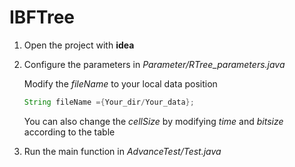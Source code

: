 # IBFTree
1. Open the project with **idea**
2. Configure the parameters in *Parameter/RTree_parameters.java*

   Modify the *fileName* to your local data position
   
    ```java
    String fileName ={Your_dir/Your_data};
    ```
    
    You can also change the *cellSize* by modifying *time* and *bitsize* according to the table
    
    
3. Run the main function in *AdvanceTest/Test.java*

